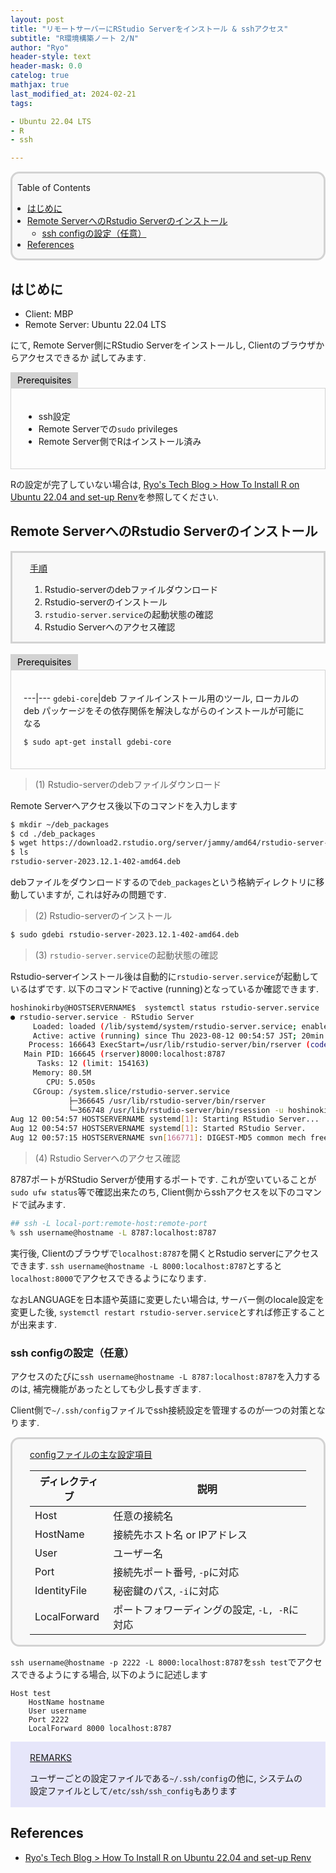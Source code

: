 ```yaml
---
layout: post
title: "リモートサーバーにRStudio Serverをインストール & sshアクセス"
subtitle: "R環境構築ノート 2/N"
author: "Ryo"
header-style: text
header-mask: 0.0
catelog: true
mathjax: true
last_modified_at: 2024-02-21
tags:

- Ubuntu 22.04 LTS
- R
- ssh

---
```


<div style='border-radius: 1em; border-style:solid; border-color:#D3D3D3; background-color:#F8F8F8'>

<p class="h4">&nbsp;&nbsp;Table of Contents</p>

<!-- START doctoc generated TOC please keep comment here to allow auto update -->
<!-- DON'T EDIT THIS SECTION, INSTEAD RE-RUN doctoc TO UPDATE -->

- [はじめに](#%E3%81%AF%E3%81%98%E3%82%81%E3%81%AB)
- [Remote ServerへのRstudio Serverのインストール](#remote-server%E3%81%B8%E3%81%AErstudio-server%E3%81%AE%E3%82%A4%E3%83%B3%E3%82%B9%E3%83%88%E3%83%BC%E3%83%AB)
  - [ssh configの設定（任意）](#ssh-config%E3%81%AE%E8%A8%AD%E5%AE%9A%E4%BB%BB%E6%84%8F)
- [References](#references)

<!-- END doctoc generated TOC please keep comment here to allow auto update -->


</div>

## はじめに

- Client: MBP
- Remote Server: Ubuntu 22.04 LTS

にて, Remote Server側にRStudio Serverをインストールし, Clientのブラウザからアクセスできるか
試してみます. 

<div style="display: inline-block; background: #D3D3D3;; border: 1px solid #D3D3D3; padding: 3px 10px;color:black"><span >Prerequisites</span>
</div>

<div style="border: 1px solid #D3D3D3; font-size: 100%; padding: 20px;">

- ssh設定
- Remote Serverでの`sudo` privileges
- Remote Server側でRはインストール済み

</div>

Rの設定が完了していない場合は, [Ryo's Tech Blog > How To Install R on Ubuntu 22.04 and set-up Renv](https://ryonakagami.github.io/2023/07/28/Ubuntu-R-setup/)を参照してください.

## Remote ServerへのRstudio Serverのインストール

<div style='padding-left: 2em; padding-right: 2em; border-radius: em; border-style:solid; border-color:#D3D3D3; background-color:#F8F8F8'>
<p class="h4"><ins>手順</ins></p>

1. Rstudio-serverのdebファイルダウンロード
2. Rstudio-serverのインストール
3. `rstudio-server.service`の起動状態の確認
4. Rstudio Serverへのアクセス確認

</div>

<br>

<div style="display: inline-block; background: #D3D3D3;; border: 1px solid #D3D3D3; padding: 3px 10px;color:black"><span >Prerequisites</span>
</div>

<div style="border: 1px solid #D3D3D3; font-size: 100%; padding: 20px;">

---|---
`gdebi-core`|deb ファイルインストール用のツール, ローカルの deb パッケージをその依存関係を解決しながらのインストールが可能になる

```bash
$ sudo apt-get install gdebi-core
```

</div>

> (1) Rstudio-serverのdebファイルダウンロード

Remote Serverへアクセス後以下のコマンドを入力します

```bash
$ mkdir ~/deb_packages
$ cd ./deb_packages
$ wget https://download2.rstudio.org/server/jammy/amd64/rstudio-server-2023.12.1-402-amd64.deb
$ ls
rstudio-server-2023.12.1-402-amd64.deb
```

debファイルをダウンロードするので`deb_packages`という格納ディレクトリに移動していますが, これは好みの問題です.

> (2) Rstudio-serverのインストール

```bash
$ sudo gdebi rstudio-server-2023.12.1-402-amd64.deb
```

> (3) `rstudio-server.service`の起動状態の確認

Rstudio-serverインストール後は自動的に`rstudio-server.service`が起動しているはずです.
以下のコマンドでactive (running)となっているか確認できます.

```bash
hoshinokirby@HOSTSERVERNAME$  systemctl status rstudio-server.service
● rstudio-server.service - RStudio Server
     Loaded: loaded (/lib/systemd/system/rstudio-server.service; enabled; vendo>
     Active: active (running) since Thu 2023-08-12 00:54:57 JST; 20min ago
    Process: 166643 ExecStart=/usr/lib/rstudio-server/bin/rserver (code=exited,>
   Main PID: 166645 (rserver)8000:localhost:8787
      Tasks: 12 (limit: 154163)
     Memory: 80.5M
        CPU: 5.050s
     CGroup: /system.slice/rstudio-server.service
             ├─366645 /usr/lib/rstudio-server/bin/rserver
             └─366748 /usr/lib/rstudio-server/bin/rsession -u hoshinokirby --ses>
Aug 12 00:54:57 HOSTSERVERNAME systemd[1]: Starting RStudio Server...
Aug 12 00:54:57 HOSTSERVERNAME systemd[1]: Started RStudio Server.
Aug 12 00:57:15 HOSTSERVERNAME svn[166771]: DIGEST-MD5 common mech free
```

> (4) Rstudio Serverへのアクセス確認

8787ポートがRStudio Serverが使用するポートです. これが空いていることが`sudo ufw status`等で確認出来たのち, 
Client側からsshアクセスを以下のコマンドで試みます.

```zsh
## ssh -L local-port:remote-host:remote-port
% ssh username@hostname -L 8787:localhost:8787
```

実行後, Clientのブラウザで`localhost:8787`を開くとRstudio serverにアクセスできます. 
`ssh username@hostname -L 8000:localhost:8787`とすると`localhost:8000`でアクセスできるようになります.

なおLANGUAGEを日本語や英語に変更したい場合は, サーバー側のlocale設定を変更した後,
`systemctl restart rstudio-server.service`とすれば修正することが出来ます.

### ssh configの設定（任意）

アクセスのたびに`ssh username@hostname -L 8787:localhost:8787`を入力するのは, 
補完機能があったとしても少し長すぎます. 

Client側で`~/.ssh/config`ファイルでssh接続設定を管理するのが一つの対策となります.


<div style='padding-left: 2em; padding-right: 2em; border-radius: 1em; border-style:solid; border-color:#D3D3D3; background-color:#F8F8F8'>
<p class="h4"><ins>configファイルの主な設定項目</ins></p>

|ディレクティブ|説明|
|---|---|
|Host|任意の接続名|
|HostName|接続先ホスト名 or IPアドレス|
|User|ユーザー名|
|Port|接続先ポート番号, `-p`に対応|
|IdentityFile|秘密鍵のパス, `-i`に対応|
|LocalForward|ポートフォワーディングの設定, `-L, -R`に対応|

</div>

`ssh username@hostname -p 2222 -L 8000:localhost:8787`を`ssh test`でアクセスできるようにする場合,
以下のように記述します

```
Host test
    HostName hostname
    User username
    Port 2222
    LocalForward 8000 localhost:8787
```

<div style='padding-left: 2em; padding-right: 2em; border-radius: 0em; border-style:solid; border-color:#e6e6fa; background-color:#e6e6fa'>
<p class="h4"><ins>REMARKS</ins></p>

ユーザーごとの設定ファイルである`~/.ssh/config`の他に, システムの設定ファイルとして`/etc/ssh/ssh_config`もあります

</div>




References
----------
- [Ryo's Tech Blog > How To Install R on Ubuntu 22.04 and set-up Renv](https://ryonakagami.github.io/2023/07/28/Ubuntu-R-setup/)

